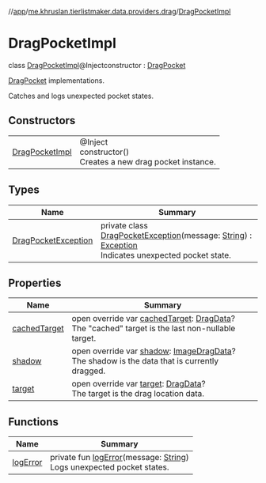 //[app](../../../index.md)/[me.khruslan.tierlistmaker.data.providers.drag](../index.md)/[DragPocketImpl](index.md)

# DragPocketImpl

class [DragPocketImpl](index.md)@Injectconstructor : [DragPocket](../-drag-pocket/index.md)

[DragPocket](../-drag-pocket/index.md) implementations.

Catches and logs unexpected pocket states.

## Constructors

| | |
|---|---|
| [DragPocketImpl](-drag-pocket-impl.md) | @Inject<br>constructor()<br>Creates a new drag pocket instance. |

## Types

| Name | Summary |
|---|---|
| [DragPocketException](-drag-pocket-exception/index.md) | private class [DragPocketException](-drag-pocket-exception/index.md)(message: [String](https://kotlinlang.org/api/latest/jvm/stdlib/kotlin/-string/index.html)) : [Exception](https://developer.android.com/reference/kotlin/java/lang/Exception.html)<br>Indicates unexpected pocket state. |

## Properties

| Name | Summary |
|---|---|
| [cachedTarget](cached-target.md) | open override var [cachedTarget](cached-target.md): [DragData](../../me.khruslan.tierlistmaker.data.models.drag/-drag-data/index.md)?<br>The &quot;cached&quot; target is the last non-nullable target. |
| [shadow](shadow.md) | open override var [shadow](shadow.md): [ImageDragData](../../me.khruslan.tierlistmaker.data.models.drag/-image-drag-data/index.md)?<br>The shadow is the data that is currently dragged. |
| [target](target.md) | open override var [target](target.md): [DragData](../../me.khruslan.tierlistmaker.data.models.drag/-drag-data/index.md)?<br>The target is the drag location data. |

## Functions

| Name | Summary |
|---|---|
| [logError](log-error.md) | private fun [logError](log-error.md)(message: [String](https://kotlinlang.org/api/latest/jvm/stdlib/kotlin/-string/index.html))<br>Logs unexpected pocket states. |
